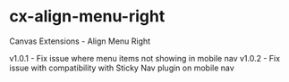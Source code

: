 cx-align-menu-right
===================

Canvas Extensions - Align Menu Right

v1.0.1 - Fix issue where menu items not showing in mobile nav
v1.0.2 - Fix issue with compatibility with Sticky Nav plugin on mobile nav
